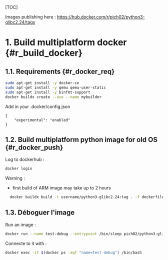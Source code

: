 [TOC]

Images publishing here : https://hub.docker.com/r/pich02/python3-glibc2.24/tags

# 1. Build multiplatform docker  {#r_build_docker} ###

## 1.1. Requirements  {#r_docker_req} ####

```bash
sudo apt-get install -y docker-ce
sudo apt-get install -y qemu qemu-user-static
sudo apt-get install -y binfmt-support
docker buildx create --use --name mybuilder
```

Add in your .docker/config.json

```
{
    "experimental": "enabled"
}
```

## 1.2. Build multiplatform python image for old OS {#r_docker_push} ###

Log to dockerhub :

```bash
docker login
```

Warning :

- first build of ARM image may take up to 2 hours

```bash
  docker buildx build -t username/python3-glibc2.24:tag . -f dockerfiles/python-build.dockerfile --progress=plain --platform=linux/amd64,linux/arm/v7,linux/arm64 --push
```

## 1.3. Déboguer l'image ####

Run an image :

```bash
docker run --name test-debug --entrypoint /bin/sleep pich02/python3-glibc2.24:3.10.12 infinity
```

Connecte to it with :

```bash
docker exec -it $(docker ps -aqf "name=test-debug") /bin/bash
